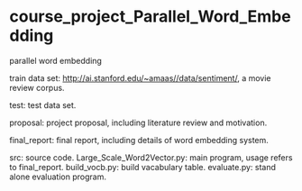 # course_project_Parallel_Word_Embedding
parallel word embedding  

train data set: http://ai.stanford.edu/~amaas//data/sentiment/, a movie review corpus.

test: test data set.

proposal: project proposal, including literature review and motivation.

final_report: final report, including details of word embedding system.

src: source code.
    Large_Scale_Word2Vector.py: main program, usage refers to final_report.
    build_vocb.py: build vacabulary table.
    evaluate.py: stand alone evaluation program.


